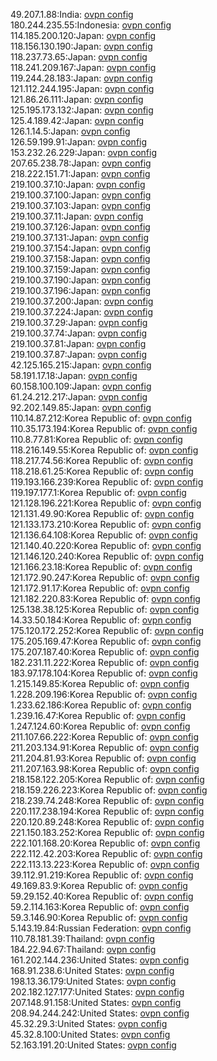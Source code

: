 49.207.1.88:India: [ovpn config](vpn/49_207_1_88.ovpn)  
180.244.235.55:Indonesia: [ovpn config](vpn/180_244_235_55.ovpn)  
114.185.200.120:Japan: [ovpn config](vpn/114_185_200_120.ovpn)  
118.156.130.190:Japan: [ovpn config](vpn/118_156_130_190.ovpn)  
118.237.73.65:Japan: [ovpn config](vpn/118_237_73_65.ovpn)  
118.241.209.167:Japan: [ovpn config](vpn/118_241_209_167.ovpn)  
119.244.28.183:Japan: [ovpn config](vpn/119_244_28_183.ovpn)  
121.112.244.195:Japan: [ovpn config](vpn/121_112_244_195.ovpn)  
121.86.26.111:Japan: [ovpn config](vpn/121_86_26_111.ovpn)  
125.195.173.132:Japan: [ovpn config](vpn/125_195_173_132.ovpn)  
125.4.189.42:Japan: [ovpn config](vpn/125_4_189_42.ovpn)  
126.1.14.5:Japan: [ovpn config](vpn/126_1_14_5.ovpn)  
126.59.199.91:Japan: [ovpn config](vpn/126_59_199_91.ovpn)  
153.232.26.229:Japan: [ovpn config](vpn/153_232_26_229.ovpn)  
207.65.238.78:Japan: [ovpn config](vpn/207_65_238_78.ovpn)  
218.222.151.71:Japan: [ovpn config](vpn/218_222_151_71.ovpn)  
219.100.37.10:Japan: [ovpn config](vpn/219_100_37_10.ovpn)  
219.100.37.100:Japan: [ovpn config](vpn/219_100_37_100.ovpn)  
219.100.37.103:Japan: [ovpn config](vpn/219_100_37_103.ovpn)  
219.100.37.11:Japan: [ovpn config](vpn/219_100_37_11.ovpn)  
219.100.37.126:Japan: [ovpn config](vpn/219_100_37_126.ovpn)  
219.100.37.131:Japan: [ovpn config](vpn/219_100_37_131.ovpn)  
219.100.37.154:Japan: [ovpn config](vpn/219_100_37_154.ovpn)  
219.100.37.158:Japan: [ovpn config](vpn/219_100_37_158.ovpn)  
219.100.37.159:Japan: [ovpn config](vpn/219_100_37_159.ovpn)  
219.100.37.190:Japan: [ovpn config](vpn/219_100_37_190.ovpn)  
219.100.37.196:Japan: [ovpn config](vpn/219_100_37_196.ovpn)  
219.100.37.200:Japan: [ovpn config](vpn/219_100_37_200.ovpn)  
219.100.37.224:Japan: [ovpn config](vpn/219_100_37_224.ovpn)  
219.100.37.29:Japan: [ovpn config](vpn/219_100_37_29.ovpn)  
219.100.37.74:Japan: [ovpn config](vpn/219_100_37_74.ovpn)  
219.100.37.81:Japan: [ovpn config](vpn/219_100_37_81.ovpn)  
219.100.37.87:Japan: [ovpn config](vpn/219_100_37_87.ovpn)  
42.125.165.215:Japan: [ovpn config](vpn/42_125_165_215.ovpn)  
58.191.17.18:Japan: [ovpn config](vpn/58_191_17_18.ovpn)  
60.158.100.109:Japan: [ovpn config](vpn/60_158_100_109.ovpn)  
61.24.212.217:Japan: [ovpn config](vpn/61_24_212_217.ovpn)  
92.202.149.85:Japan: [ovpn config](vpn/92_202_149_85.ovpn)  
110.14.87.212:Korea Republic of: [ovpn config](vpn/110_14_87_212.ovpn)  
110.35.173.194:Korea Republic of: [ovpn config](vpn/110_35_173_194.ovpn)  
110.8.77.81:Korea Republic of: [ovpn config](vpn/110_8_77_81.ovpn)  
118.216.149.55:Korea Republic of: [ovpn config](vpn/118_216_149_55.ovpn)  
118.217.74.56:Korea Republic of: [ovpn config](vpn/118_217_74_56.ovpn)  
118.218.61.25:Korea Republic of: [ovpn config](vpn/118_218_61_25.ovpn)  
119.193.166.239:Korea Republic of: [ovpn config](vpn/119_193_166_239.ovpn)  
119.197.177.1:Korea Republic of: [ovpn config](vpn/119_197_177_1.ovpn)  
121.128.196.221:Korea Republic of: [ovpn config](vpn/121_128_196_221.ovpn)  
121.131.49.90:Korea Republic of: [ovpn config](vpn/121_131_49_90.ovpn)  
121.133.173.210:Korea Republic of: [ovpn config](vpn/121_133_173_210.ovpn)  
121.136.64.108:Korea Republic of: [ovpn config](vpn/121_136_64_108.ovpn)  
121.140.40.220:Korea Republic of: [ovpn config](vpn/121_140_40_220.ovpn)  
121.146.120.240:Korea Republic of: [ovpn config](vpn/121_146_120_240.ovpn)  
121.166.23.18:Korea Republic of: [ovpn config](vpn/121_166_23_18.ovpn)  
121.172.90.247:Korea Republic of: [ovpn config](vpn/121_172_90_247.ovpn)  
121.172.91.17:Korea Republic of: [ovpn config](vpn/121_172_91_17.ovpn)  
121.182.220.83:Korea Republic of: [ovpn config](vpn/121_182_220_83.ovpn)  
125.138.38.125:Korea Republic of: [ovpn config](vpn/125_138_38_125.ovpn)  
14.33.50.184:Korea Republic of: [ovpn config](vpn/14_33_50_184.ovpn)  
175.120.172.252:Korea Republic of: [ovpn config](vpn/175_120_172_252.ovpn)  
175.205.169.47:Korea Republic of: [ovpn config](vpn/175_205_169_47.ovpn)  
175.207.187.40:Korea Republic of: [ovpn config](vpn/175_207_187_40.ovpn)  
182.231.11.222:Korea Republic of: [ovpn config](vpn/182_231_11_222.ovpn)  
183.97.178.104:Korea Republic of: [ovpn config](vpn/183_97_178_104.ovpn)  
1.215.149.85:Korea Republic of: [ovpn config](vpn/1_215_149_85.ovpn)  
1.228.209.196:Korea Republic of: [ovpn config](vpn/1_228_209_196.ovpn)  
1.233.62.186:Korea Republic of: [ovpn config](vpn/1_233_62_186.ovpn)  
1.239.16.47:Korea Republic of: [ovpn config](vpn/1_239_16_47.ovpn)  
1.247.124.60:Korea Republic of: [ovpn config](vpn/1_247_124_60.ovpn)  
211.107.66.222:Korea Republic of: [ovpn config](vpn/211_107_66_222.ovpn)  
211.203.134.91:Korea Republic of: [ovpn config](vpn/211_203_134_91.ovpn)  
211.204.81.93:Korea Republic of: [ovpn config](vpn/211_204_81_93.ovpn)  
211.207.163.98:Korea Republic of: [ovpn config](vpn/211_207_163_98.ovpn)  
218.158.122.205:Korea Republic of: [ovpn config](vpn/218_158_122_205.ovpn)  
218.159.226.223:Korea Republic of: [ovpn config](vpn/218_159_226_223.ovpn)  
218.239.74.248:Korea Republic of: [ovpn config](vpn/218_239_74_248.ovpn)  
220.117.238.194:Korea Republic of: [ovpn config](vpn/220_117_238_194.ovpn)  
220.120.89.248:Korea Republic of: [ovpn config](vpn/220_120_89_248.ovpn)  
221.150.183.252:Korea Republic of: [ovpn config](vpn/221_150_183_252.ovpn)  
222.101.168.20:Korea Republic of: [ovpn config](vpn/222_101_168_20.ovpn)  
222.112.42.203:Korea Republic of: [ovpn config](vpn/222_112_42_203.ovpn)  
222.113.13.223:Korea Republic of: [ovpn config](vpn/222_113_13_223.ovpn)  
39.112.91.219:Korea Republic of: [ovpn config](vpn/39_112_91_219.ovpn)  
49.169.83.9:Korea Republic of: [ovpn config](vpn/49_169_83_9.ovpn)  
59.29.152.40:Korea Republic of: [ovpn config](vpn/59_29_152_40.ovpn)  
59.2.114.163:Korea Republic of: [ovpn config](vpn/59_2_114_163.ovpn)  
59.3.146.90:Korea Republic of: [ovpn config](vpn/59_3_146_90.ovpn)  
5.143.19.84:Russian Federation: [ovpn config](vpn/5_143_19_84.ovpn)  
110.78.181.39:Thailand: [ovpn config](vpn/110_78_181_39.ovpn)  
184.22.94.67:Thailand: [ovpn config](vpn/184_22_94_67.ovpn)  
161.202.144.236:United States: [ovpn config](vpn/161_202_144_236.ovpn)  
168.91.238.6:United States: [ovpn config](vpn/168_91_238_6.ovpn)  
198.13.36.179:United States: [ovpn config](vpn/198_13_36_179.ovpn)  
202.182.127.177:United States: [ovpn config](vpn/202_182_127_177.ovpn)  
207.148.91.158:United States: [ovpn config](vpn/207_148_91_158.ovpn)  
208.94.244.242:United States: [ovpn config](vpn/208_94_244_242.ovpn)  
45.32.29.3:United States: [ovpn config](vpn/45_32_29_3.ovpn)  
45.32.8.100:United States: [ovpn config](vpn/45_32_8_100.ovpn)  
52.163.191.20:United States: [ovpn config](vpn/52_163_191_20.ovpn)  
